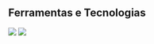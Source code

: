  ## Ferramentas e Tecnologias
 <img src="https://cdn.jsdelivr.net/gh/devicons/devicon/icons/java/java-original-wordmark.svg"/> 
 <img src="https://cdn.jsdelivr.net/gh/devicons/devicon/icons/javascript/javascript-plain.svg" />
